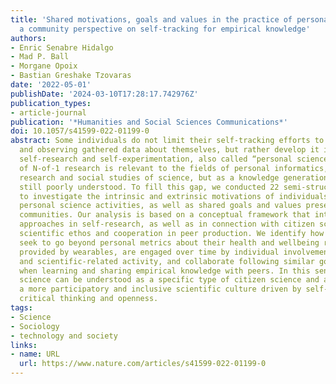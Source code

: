 ```yaml
---
title: 'Shared motivations, goals and values in the practice of personal science:
  a community perspective on self-tracking for empirical knowledge'
authors:
- Enric Senabre Hidalgo
- Mad P. Ball
- Morgane Opoix
- Bastian Greshake Tzovaras
date: '2022-05-01'
publishDate: '2024-03-10T17:28:17.742976Z'
publication_types:
- article-journal
publication: '*Humanities and Social Sciences Communications*'
doi: 10.1057/s41599-022-01199-0
abstract: Some individuals do not limit their self-tracking efforts to passively collecting
  and observing gathered data about themselves, but rather develop it into forms of
  self-research and self-experimentation, also called “personal science”. This type
  of N-of-1 research is relevant to the fields of personal informatics, patient-led
  research and social studies of science, but as a knowledge generation practice is
  still poorly understood. To fill this gap, we conducted 22 semi-structured interviews
  to investigate the intrinsic and extrinsic motivations of individuals engaging in
  personal science activities, as well as shared goals and values present in self-research
  communities. Our analysis is based on a conceptual framework that integrates previous
  approaches in self-research, as well as in connection with citizen science, the
  scientific ethos and cooperation in peer production. We identify how self-researchers
  seek to go beyond personal metrics about their health and wellbeing regarding data
  provided by wearables, are engaged over time by individual involvement in technology
  and scientific-related activity, and collaborate following similar goals and values
  when learning and sharing empirical knowledge with peers. In this sense, personal
  science can be understood as a specific type of citizen science and an example of
  a more participatory and inclusive scientific culture driven by self-reflection,
  critical thinking and openness.
tags:
- Science
- Sociology
- technology and society
links:
- name: URL
  url: https://www.nature.com/articles/s41599-022-01199-0
---
```

